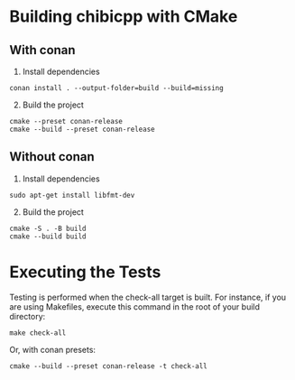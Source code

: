 # Building chibicpp with CMake

## With conan

1. Install dependencies
```shell
conan install . --output-folder=build --build=missing
```
2. Build the project
```shell
cmake --preset conan-release
cmake --build --preset conan-release
```

## Without conan

1. Install dependencies
```shell
sudo apt-get install libfmt-dev
```
2. Build the project
```shell
cmake -S . -B build
cmake --build build
```

# Executing the Tests

Testing is performed when the check-all target is built. For instance, if you are using Makefiles, execute this command in the root of your build directory:

```shell
make check-all
```

Or, with conan presets:

```shell
cmake --build --preset conan-release -t check-all
```